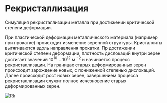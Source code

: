 # Рекристаллизация
  Симуляция рекристаллизации металла при достижении критической степени деформации.
  
  При пластической деформации металлического материала (например при прокатке) происходит изменение зеренной структуры. Кристаллиты вытягиваются вдоль направления прокатки. Пр достижении критической степени деформации, плотность дислокаций внутри зерен достигает значений $10^{10} - 10^{12}$ м $^{-2}$ и начинается процесс рекристаллизации. На границах старых деформированных зерен происходит зарождение новых, с пониженной степенью дислокаций. Далее происходит рост новых зерен, завершением процесса рекристаллизации служит полное исчезновение старых деформированных зерен.

![Rk](https://github.com/user-attachments/assets/52fc0da0-6450-4a3f-b614-6c98e18f756c)
